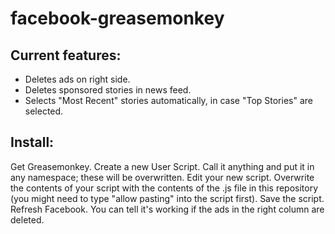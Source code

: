 # facebook-greasemonkey

## Current features:

* Deletes ads on right side.
* Deletes sponsored stories in news feed.
* Selects "Most Recent" stories automatically, in case "Top Stories" are selected.

## Install:

Get Greasemonkey.  Create a new User Script.  Call it anything and put it in any namespace; these will be overwritten.  Edit your new script.  Overwrite the contents of your script with the contents of the .js file in this repository (you might need to type "allow pasting" into the script first).  Save the script.  Refresh Facebook.  You can tell it's working if the ads in the right column are deleted.
